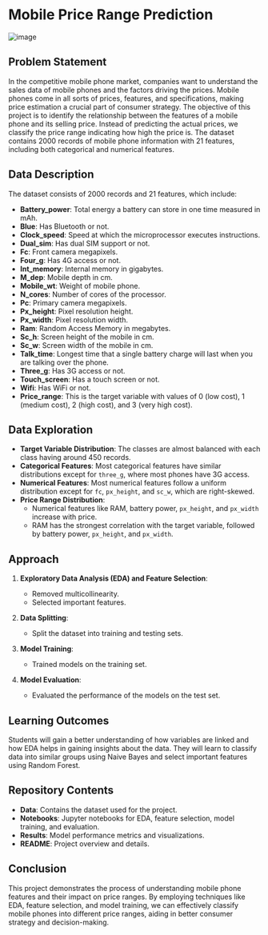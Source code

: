 # Mobile Price Range Prediction
![image](https://github.com/Souvik-karmakar/Mobile_Price_Range_Prediction/assets/78291973/0b13b04b-ec79-49d4-8996-139691c00d7b)


## Problem Statement

In the competitive mobile phone market, companies want to understand the sales data of mobile phones and the factors driving the prices. Mobile phones come in all sorts of prices, features, and specifications, making price estimation a crucial part of consumer strategy. The objective of this project is to identify the relationship between the features of a mobile phone and its selling price. Instead of predicting the actual prices, we classify the price range indicating how high the price is. The dataset contains 2000 records of mobile phone information with 21 features, including both categorical and numerical features.

## Data Description

The dataset consists of 2000 records and 21 features, which include:

- **Battery_power**: Total energy a battery can store in one time measured in mAh.
- **Blue**: Has Bluetooth or not.
- **Clock_speed**: Speed at which the microprocessor executes instructions.
- **Dual_sim**: Has dual SIM support or not.
- **Fc**: Front camera megapixels.
- **Four_g**: Has 4G access or not.
- **Int_memory**: Internal memory in gigabytes.
- **M_dep**: Mobile depth in cm.
- **Mobile_wt**: Weight of mobile phone.
- **N_cores**: Number of cores of the processor.
- **Pc**: Primary camera megapixels.
- **Px_height**: Pixel resolution height.
- **Px_width**: Pixel resolution width.
- **Ram**: Random Access Memory in megabytes.
- **Sc_h**: Screen height of the mobile in cm.
- **Sc_w**: Screen width of the mobile in cm.
- **Talk_time**: Longest time that a single battery charge will last when you are talking over the phone.
- **Three_g**: Has 3G access or not.
- **Touch_screen**: Has a touch screen or not.
- **Wifi**: Has WiFi or not.
- **Price_range**: This is the target variable with values of 0 (low cost), 1 (medium cost), 2 (high cost), and 3 (very high cost).

## Data Exploration

- **Target Variable Distribution**: The classes are almost balanced with each class having around 450 records.
- **Categorical Features**: Most categorical features have similar distributions except for `three_g`, where most phones have 3G access.
- **Numerical Features**: Most numerical features follow a uniform distribution except for `fc`, `px_height`, and `sc_w`, which are right-skewed.
- **Price Range Distribution**:
  - Numerical features like RAM, battery power, `px_height`, and `px_width` increase with price.
  - RAM has the strongest correlation with the target variable, followed by battery power, `px_height`, and `px_width`.

## Approach

1. **Exploratory Data Analysis (EDA) and Feature Selection**:
   - Removed multicollinearity.
   - Selected important features.

2. **Data Splitting**:
   - Split the dataset into training and testing sets.

3. **Model Training**:
   - Trained models on the training set.

4. **Model Evaluation**:
   - Evaluated the performance of the models on the test set.

## Learning Outcomes

Students will gain a better understanding of how variables are linked and how EDA helps in gaining insights about the data. They will learn to classify data into similar groups using Naive Bayes and select important features using Random Forest.

## Repository Contents

- **Data**: Contains the dataset used for the project.
- **Notebooks**: Jupyter notebooks for EDA, feature selection, model training, and evaluation.
- **Results**: Model performance metrics and visualizations.
- **README**: Project overview and details.

## Conclusion

This project demonstrates the process of understanding mobile phone features and their impact on price ranges. By employing techniques like EDA, feature selection, and model training, we can effectively classify mobile phones into different price ranges, aiding in better consumer strategy and decision-making.

